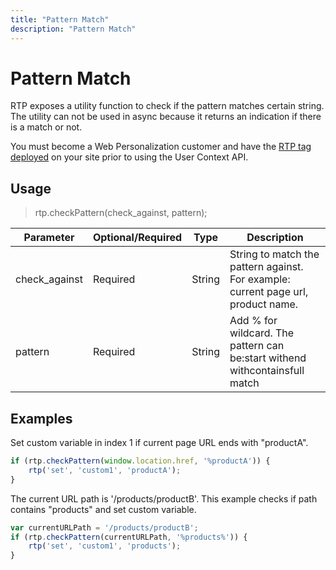 ```yaml
---
title: "Pattern Match"
description: "Pattern Match"
---
```


# Pattern Match

RTP exposes a utility function to check if the pattern matches certain string. The utility can not be used in async because it returns an indication if there is a match or not.

You must become a Web Personalization customer and have the [RTP tag deployed](https://experienceleague.adobe.com/en/docs/marketo/using/product-docs/web-personalization/rtp-tag-implementation/deploy-the-rtp-javascript) on your site prior to using the User Context API.

## Usage

> rtp.checkPattern(check_against, pattern);

| Parameter | Optional/Required | Type | Description |
|---|---|---|---|
| check_against | Required | String | String to match the pattern against. For example: current page url, product name. |
| pattern | Required | String | Add % for wildcard. The pattern can be:start withend withcontainsfull match |


## Examples

Set custom variable in index 1 if current page URL ends with "productA".

```javascript
if (rtp.checkPattern(window.location.href, '%productA')) {
    rtp('set', 'custom1', 'productA');
}
```

The current URL path is '/products/productB'. This example checks if path contains "products" and set custom variable.

```javascript
var currentURLPath = '/products/productB';
if (rtp.checkPattern(currentURLPath, '%products%')) {
    rtp('set', 'custom1', 'products');
}
```
